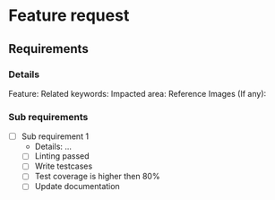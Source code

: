 # Feature request

## Requirements

### Details
Feature: 
Related keywords: 
Impacted area:
Reference Images (If any):

### Sub requirements

- [ ] Sub requirement 1
  - Details: ... 
  - [ ] Linting passed
  - [ ] Write testcases
  - [ ] Test coverage is higher then 80%
  - [ ] Update documentation
